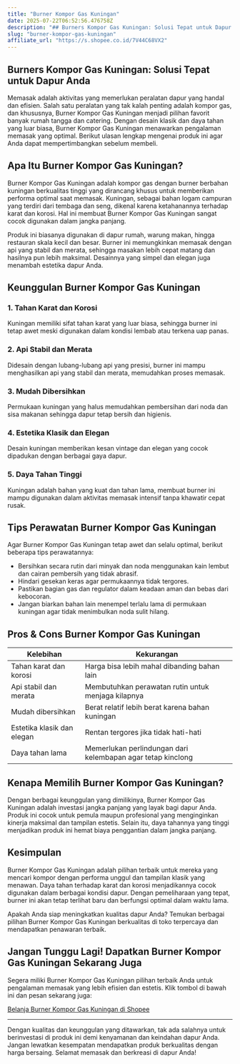 ```yaml
---
title: "Burner Kompor Gas Kuningan"
date: 2025-07-22T06:52:56.476758Z
description: "## Burners Kompor Gas Kuningan: Solusi Tepat untuk Dapur Anda..."
slug: "burner-kompor-gas-kuningan"
affiliate_url: "https://s.shopee.co.id/7V44C68VX2"
---
```

## Burners Kompor Gas Kuningan: Solusi Tepat untuk Dapur Anda

Memasak adalah aktivitas yang memerlukan peralatan dapur yang handal dan efisien. Salah satu peralatan yang tak kalah penting adalah kompor gas, dan khususnya, Burner Kompor Gas Kuningan menjadi pilihan favorit banyak rumah tangga dan catering. Dengan desain klasik dan daya tahan yang luar biasa, Burner Kompor Gas Kuningan menawarkan pengalaman memasak yang optimal. Berikut ulasan lengkap mengenai produk ini agar Anda dapat mempertimbangkan sebelum membeli.

## Apa Itu Burner Kompor Gas Kuningan?

Burner Kompor Gas Kuningan adalah kompor gas dengan burner berbahan kuningan berkualitas tinggi yang dirancang khusus untuk memberikan performa optimal saat memasak. Kuningan, sebagai bahan logam campuran yang terdiri dari tembaga dan seng, dikenal karena ketahanannya terhadap karat dan korosi. Hal ini membuat Burner Kompor Gas Kuningan sangat cocok digunakan dalam jangka panjang.

Produk ini biasanya digunakan di dapur rumah, warung makan, hingga restauran skala kecil dan besar. Burner ini memungkinkan memasak dengan api yang stabil dan merata, sehingga masakan lebih cepat matang dan hasilnya pun lebih maksimal. Desainnya yang simpel dan elegan juga menambah estetika dapur Anda.

## Keunggulan Burner Kompor Gas Kuningan

### 1. Tahan Karat dan Korosi
Kuningan memiliki sifat tahan karat yang luar biasa, sehingga burner ini tetap awet meski digunakan dalam kondisi lembab atau terkena uap panas.

### 2. Api Stabil dan Merata
Didesain dengan lubang-lubang api yang presisi, burner ini mampu menghasilkan api yang stabil dan merata, memudahkan proses memasak.

### 3. Mudah Dibersihkan
Permukaan kuningan yang halus memudahkan pembersihan dari noda dan sisa makanan sehingga dapur tetap bersih dan higienis.

### 4. Estetika Klasik dan Elegan
Desain kuningan memberikan kesan vintage dan elegan yang cocok dipadukan dengan berbagai gaya dapur.

### 5. Daya Tahan Tinggi
Kuningan adalah bahan yang kuat dan tahan lama, membuat burner ini mampu digunakan dalam aktivitas memasak intensif tanpa khawatir cepat rusak.

## Tips Perawatan Burner Kompor Gas Kuningan

Agar Burner Kompor Gas Kuningan tetap awet dan selalu optimal, berikut beberapa tips perawatannya:

- Bersihkan secara rutin dari minyak dan noda menggunakan kain lembut dan cairan pembersih yang tidak abrasif.
- Hindari gesekan keras agar permukaannya tidak tergores.
- Pastikan bagian gas dan regulator dalam keadaan aman dan bebas dari kebocoran.
- Jangan biarkan bahan lain menempel terlalu lama di permukaan kuningan agar tidak menimbulkan noda sulit hilang.

## Pros & Cons Burner Kompor Gas Kuningan

| Kelebihan                          | Kekurangan                          |
|-------------------------------------|-------------------------------------|
| Tahan karat dan korosi            | Harga bisa lebih mahal dibanding bahan lain |
| Api stabil dan merata             | Membutuhkan perawatan rutin untuk menjaga kilapnya |
| Mudah dibersihkan                   | Berat relatif lebih berat karena bahan kuningan |
| Estetika klasik dan elegan        | Rentan tergores jika tidak hati-hati |
| Daya tahan lama                   | Memerlukan perlindungan dari kelembapan agar tetap kinclong |

## Kenapa Memilih Burner Kompor Gas Kuningan?

Dengan berbagai keunggulan yang dimilikinya, Burner Kompor Gas Kuningan adalah investasi jangka panjang yang layak bagi dapur Anda. Produk ini cocok untuk pemula maupun profesional yang menginginkan kinerja maksimal dan tampilan estetis. Selain itu, daya tahannya yang tinggi menjadikan produk ini hemat biaya penggantian dalam jangka panjang.

## Kesimpulan

Burner Kompor Gas Kuningan adalah pilihan terbaik untuk mereka yang mencari kompor dengan performa unggul dan tampilan klasik yang menawan. Daya tahan terhadap karat dan korosi menjadikannya cocok digunakan dalam berbagai kondisi dapur. Dengan pemeliharaan yang tepat, burner ini akan tetap terlihat baru dan berfungsi optimal dalam waktu lama.

Apakah Anda siap meningkatkan kualitas dapur Anda? Temukan berbagai pilihan Burner Kompor Gas Kuningan berkualitas di toko terpercaya dan mendapatkan penawaran terbaik.

## Jangan Tunggu Lagi! Dapatkan Burner Kompor Gas Kuningan Sekarang Juga

Segera miliki Burner Kompor Gas Kuningan pilihan terbaik Anda untuk pengalaman memasak yang lebih efisien dan estetis. Klik tombol di bawah ini dan pesan sekarang juga:

[Belanja Burner Kompor Gas Kuningan di Shopee](https://s.shopee.co.id/7V44C68VX2)

---

Dengan kualitas dan keunggulan yang ditawarkan, tak ada salahnya untuk berinvestasi di produk ini demi kenyamanan dan keindahan dapur Anda. Jangan lewatkan kesempatan mendapatkan produk berkualitas dengan harga bersaing. Selamat memasak dan berkreasi di dapur Anda!